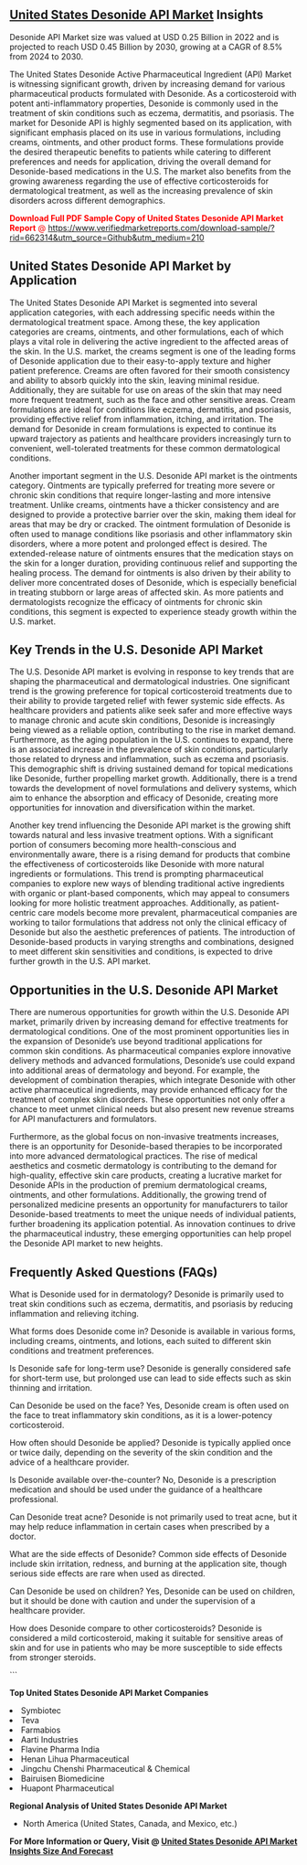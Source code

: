 <h2><a href="https://www.verifiedmarketreports.com/download-sample/?rid=662314&amp;utm_source=Github&amp;utm_medium=210" target="_blank">United States Desonide API Market</a> Insights</h2><p>Desonide API Market size was valued at USD 0.25 Billion in 2022 and is projected to reach USD 0.45 Billion by 2030, growing at a CAGR of 8.5% from 2024 to 2030.</p><p><p>The United States Desonide Active Pharmaceutical Ingredient (API) Market is witnessing significant growth, driven by increasing demand for various pharmaceutical products formulated with Desonide. As a corticosteroid with potent anti-inflammatory properties, Desonide is commonly used in the treatment of skin conditions such as eczema, dermatitis, and psoriasis. The market for Desonide API is highly segmented based on its application, with significant emphasis placed on its use in various formulations, including creams, ointments, and other product forms. These formulations provide the desired therapeutic benefits to patients while catering to different preferences and needs for application, driving the overall demand for Desonide-based medications in the U.S. The market also benefits from the growing awareness regarding the use of effective corticosteroids for dermatological treatment, as well as the increasing prevalence of skin disorders across different demographics. <p><span class=""><span style="color: #ff0000;"><strong>Download Full PDF Sample Copy of United States Desonide API Market Report</strong> @ </span><a href="https://www.verifiedmarketreports.com/download-sample/?rid=662314&amp;utm_source=Github&amp;utm_medium=210" target="_blank">https://www.verifiedmarketreports.com/download-sample/?rid=662314&amp;utm_source=Github&amp;utm_medium=210</a></span></p></p><h2>United States Desonide API Market by Application</h2><p>The United States Desonide API Market is segmented into several application categories, with each addressing specific needs within the dermatological treatment space. Among these, the key application categories are creams, ointments, and other formulations, each of which plays a vital role in delivering the active ingredient to the affected areas of the skin. In the U.S. market, the creams segment is one of the leading forms of Desonide application due to their easy-to-apply texture and higher patient preference. Creams are often favored for their smooth consistency and ability to absorb quickly into the skin, leaving minimal residue. Additionally, they are suitable for use on areas of the skin that may need more frequent treatment, such as the face and other sensitive areas. Cream formulations are ideal for conditions like eczema, dermatitis, and psoriasis, providing effective relief from inflammation, itching, and irritation. The demand for Desonide in cream formulations is expected to continue its upward trajectory as patients and healthcare providers increasingly turn to convenient, well-tolerated treatments for these common dermatological conditions.<p>Another important segment in the U.S. Desonide API market is the ointments category. Ointments are typically preferred for treating more severe or chronic skin conditions that require longer-lasting and more intensive treatment. Unlike creams, ointments have a thicker consistency and are designed to provide a protective barrier over the skin, making them ideal for areas that may be dry or cracked. The ointment formulation of Desonide is often used to manage conditions like psoriasis and other inflammatory skin disorders, where a more potent and prolonged effect is desired. The extended-release nature of ointments ensures that the medication stays on the skin for a longer duration, providing continuous relief and supporting the healing process. The demand for ointments is also driven by their ability to deliver more concentrated doses of Desonide, which is especially beneficial in treating stubborn or large areas of affected skin. As more patients and dermatologists recognize the efficacy of ointments for chronic skin conditions, this segment is expected to experience steady growth within the U.S. market.</p><h2>Key Trends in the U.S. Desonide API Market</h2><p>The U.S. Desonide API market is evolving in response to key trends that are shaping the pharmaceutical and dermatological industries. One significant trend is the growing preference for topical corticosteroid treatments due to their ability to provide targeted relief with fewer systemic side effects. As healthcare providers and patients alike seek safer and more effective ways to manage chronic and acute skin conditions, Desonide is increasingly being viewed as a reliable option, contributing to the rise in market demand. Furthermore, as the aging population in the U.S. continues to expand, there is an associated increase in the prevalence of skin conditions, particularly those related to dryness and inflammation, such as eczema and psoriasis. This demographic shift is driving sustained demand for topical medications like Desonide, further propelling market growth. Additionally, there is a trend towards the development of novel formulations and delivery systems, which aim to enhance the absorption and efficacy of Desonide, creating more opportunities for innovation and diversification within the market.<p>Another key trend influencing the Desonide API market is the growing shift towards natural and less invasive treatment options. With a significant portion of consumers becoming more health-conscious and environmentally aware, there is a rising demand for products that combine the effectiveness of corticosteroids like Desonide with more natural ingredients or formulations. This trend is prompting pharmaceutical companies to explore new ways of blending traditional active ingredients with organic or plant-based components, which may appeal to consumers looking for more holistic treatment approaches. Additionally, as patient-centric care models become more prevalent, pharmaceutical companies are working to tailor formulations that address not only the clinical efficacy of Desonide but also the aesthetic preferences of patients. The introduction of Desonide-based products in varying strengths and combinations, designed to meet different skin sensitivities and conditions, is expected to drive further growth in the U.S. API market.</p><h2>Opportunities in the U.S. Desonide API Market</h2><p>There are numerous opportunities for growth within the U.S. Desonide API market, primarily driven by increasing demand for effective treatments for dermatological conditions. One of the most prominent opportunities lies in the expansion of Desonide’s use beyond traditional applications for common skin conditions. As pharmaceutical companies explore innovative delivery methods and advanced formulations, Desonide’s use could expand into additional areas of dermatology and beyond. For example, the development of combination therapies, which integrate Desonide with other active pharmaceutical ingredients, may provide enhanced efficacy for the treatment of complex skin disorders. These opportunities not only offer a chance to meet unmet clinical needs but also present new revenue streams for API manufacturers and formulators.<p>Furthermore, as the global focus on non-invasive treatments increases, there is an opportunity for Desonide-based therapies to be incorporated into more advanced dermatological practices. The rise of medical aesthetics and cosmetic dermatology is contributing to the demand for high-quality, effective skin care products, creating a lucrative market for Desonide APIs in the production of premium dermatological creams, ointments, and other formulations. Additionally, the growing trend of personalized medicine presents an opportunity for manufacturers to tailor Desonide-based treatments to meet the unique needs of individual patients, further broadening its application potential. As innovation continues to drive the pharmaceutical industry, these emerging opportunities can help propel the Desonide API market to new heights.</p><h2>Frequently Asked Questions (FAQs)</h2><p>What is Desonide used for in dermatology? Desonide is primarily used to treat skin conditions such as eczema, dermatitis, and psoriasis by reducing inflammation and relieving itching.</p><p>What forms does Desonide come in? Desonide is available in various forms, including creams, ointments, and lotions, each suited to different skin conditions and treatment preferences.</p><p>Is Desonide safe for long-term use? Desonide is generally considered safe for short-term use, but prolonged use can lead to side effects such as skin thinning and irritation.</p><p>Can Desonide be used on the face? Yes, Desonide cream is often used on the face to treat inflammatory skin conditions, as it is a lower-potency corticosteroid.</p><p>How often should Desonide be applied? Desonide is typically applied once or twice daily, depending on the severity of the skin condition and the advice of a healthcare provider.</p><p>Is Desonide available over-the-counter? No, Desonide is a prescription medication and should be used under the guidance of a healthcare professional.</p><p>Can Desonide treat acne? Desonide is not primarily used to treat acne, but it may help reduce inflammation in certain cases when prescribed by a doctor.</p><p>What are the side effects of Desonide? Common side effects of Desonide include skin irritation, redness, and burning at the application site, though serious side effects are rare when used as directed.</p><p>Can Desonide be used on children? Yes, Desonide can be used on children, but it should be done with caution and under the supervision of a healthcare provider.</p><p>How does Desonide compare to other corticosteroids? Desonide is considered a mild corticosteroid, making it suitable for sensitive areas of skin and for use in patients who may be more susceptible to side effects from stronger steroids.</p>```</p><p><strong>Top United States Desonide API Market Companies</strong></p><div data-test-id=""><p><li>Symbiotec</li><li> Teva</li><li> Farmabios</li><li> Aarti Industries</li><li> Flavine Pharma India</li><li> Henan Lihua Pharmaceutical</li><li> Jingchu Chenshi Pharmaceutical & Chemical</li><li> Bairuisen Biomedicine</li><li> Huapont Pharmaceutical</li></p><div><strong>Regional Analysis of&nbsp;United States Desonide API Market</strong></div><ul><li dir="ltr"><p dir="ltr">North America&nbsp;(United States, Canada, and Mexico, etc.)</p></li></ul><p><strong>For More Information or Query, Visit @&nbsp;</strong><strong><a href="https://www.verifiedmarketreports.com/product/desonide-api-market/?utm_source=Github&amp;utm_medium=210" target="_blank">United States Desonide API Market Insights Size And Forecast</a></strong></p></div>
